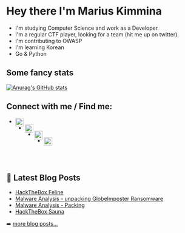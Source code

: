 # Hey there I'm Marius Kimmina

- I'm studying Computer Science and work as a Developer.
- I'm a regular CTF player, looking for a team (hit me up on twitter).
- I'm contributing to OWASP
- I'm learning Korean
- Go & Python

## Some fancy stats

[![Anurag's GitHub stats](https://github-readme-stats.vercel.app/api?username=Mindslave)](https://github.com/anuraghazra/github-readme-stats)


## Connect with me / Find me:

- [<img align="left" alt="Mindslave | Twitter" width="22px" src="https://cdn.jsdelivr.net/npm/simple-icons@v3/icons/twitter.svg" />][twitter]
- [<img align="left" alt="Mindslave | Twitter" width="22px" src="https://cdn.jsdelivr.net/npm/simple-icons@v3/icons/linkedin.svg" />][linkedin]
- [<img align="left" alt="Mindslave | HackTheBox" width="22px" src="https://silofy.gallerycdn.vsassets.io/extensions/silofy/hackthebox/0.2.8/1586357939010/Microsoft.VisualStudio.Services.Icons.Default" />][hackthebox]
- [<img align="left" alt="Mindslave | StackOverFlow" width="22px" src="https://upload.wikimedia.org/wikipedia/commons/thumb/e/ef/Stack_Overflow_icon.svg/768px-Stack_Overflow_icon.svg.png" />][stackoverflow]
<br />
<br />


## 📕 Latest Blog Posts

- [HackTheBox Feline](https://blog.mksec.eu/HackTheBox_Feline/)
- [Malware Analysis - unpacking GlobeImposter Ransomware](https://blog.mksec.eu/mwa_globeImposter/)
- [Malware Analysis - Packing](https://blog.mksec.eu/mwa_packing/)
- [HackTheBox Sauna](https://blog.mksec.eu/HackTheBox_Sauna/)



➡️ [more blog posts...](https://blog.mksec.eu)






[twitter]: https://twitter.com/Mindslave4
[linkedin]: https://linkedin.com/in/marius-kimmina-33a328201
[website]: https://blog.mksec.eu/
[hackthebox]: https://app.hackthebox.eu/profile/36525
[stackoverflow]: https://stackoverflow.com/users/13693791/mindslave?tab=profile
